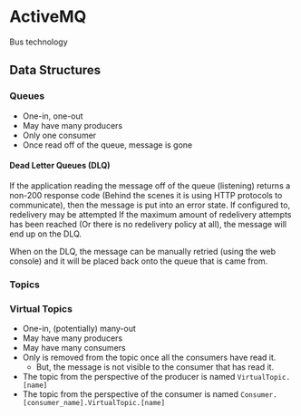 # ActiveMQ
 Bus technology

## Data Structures

### Queues
* One-in, one-out
* May have many producers
* Only one consumer
* Once read off of the queue, message is gone

#### Dead Letter Queues (DLQ)
If the application reading the message off of the queue (listening) returns a non-200 response code (Behind the scenes it is using HTTP protocols to communicate), then the message is put into an error state. If configured to, redelivery may be attempted If the maximum amount of redelivery attempts has been reached (Or there is no redelivery policy at all), the message will end up on the DLQ.

When on the DLQ, the message can be manually retried (using the web console) and it will be placed back onto the queue that is came from.

### Topics

### Virtual Topics

* One-in, (potentially) many-out
* May have many producers
* May have many consumers
* Only is removed from the topic once all the consumers have read it.
  * But, the message is not visible to the consumer that has read it.
* The topic from the perspective of the producer is named `VirtualTopic.[name]`
* The topic from the perspective of the consumer is named `Consumer.[consumer_name].VirtualTopic.[name]`

